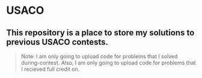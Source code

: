 # USACO
## This repository is a place to store my solutions to previous USACO contests.
> Note: I am only going to upload code for problems that I solved during-contest.
> Also, I am only going to upload code for problems that I recieved full credit on.
